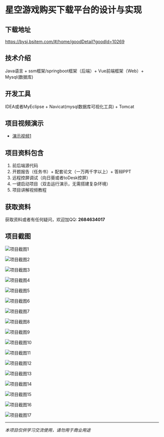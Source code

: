 # 星空游戏购买下载平台的设计与实现

## 下载地址
https://bysj.bsitem.com/#/home/goodDetail?goodId=10269

## 技术介绍
Java语言 + ssm框架/springboot框架（后端）+ Vue前端框架（Web）+ Mysql(数据库)

## 开发工具
IDEA或者MyEclipse + Navicat(mysql数据库可视化工具) + Tomcat

## 项目视频演示
- [演示视频1](https://graduation-images.oss-cn-beijing.aliyuncs.com/videos/828%E5%A5%97ssm%E5%BD%95%E5%83%8F/10269_ssm112%E6%98%9F%E7%A9%BA%E6%B8%B8%E6%88%8F%E8%B4%AD%E4%B9%B0%E4%B8%8B%E8%BD%BD%E5%B9%B3%E5%8F%B0%E7%9A%84%E8%AE%BE%E8%AE%A1%E4%B8%8E%E5%AE%9E%E7%8E%B0%E5%BD%95%E5%83%8F.mp4)

## 项目资料包含
1. 前后端源代码
2. 开题报告（任务书）+ 配套论文（一万两千字以上）+ 答辩PPT
3. 远程控屏调试（向日葵或者toDesk控屏）
4. 一键启动项目（双击运行演示，无需搭建复杂环境）
5. 项目讲解视频教程

## 获取资料
获取资料或者有任何疑问，欢迎加QQ: **2684634017**

## 项目截图
![项目截图1](https://graduation-images.oss-cn-beijing.aliyuncs.com/图片/10269/毕设论坛项目主图.jpg)

![项目截图2](https://graduation-images.oss-cn-beijing.aliyuncs.com/图片/10269/1.png)

![项目截图3](https://graduation-images.oss-cn-beijing.aliyuncs.com/图片/10269/2.png)

![项目截图4](https://graduation-images.oss-cn-beijing.aliyuncs.com/图片/10269/3.png)

![项目截图5](https://graduation-images.oss-cn-beijing.aliyuncs.com/图片/10269/4.png)

![项目截图6](https://graduation-images.oss-cn-beijing.aliyuncs.com/图片/10269/5.png)

![项目截图7](https://graduation-images.oss-cn-beijing.aliyuncs.com/图片/10269/6.png)

![项目截图8](https://graduation-images.oss-cn-beijing.aliyuncs.com/图片/10269/7.png)

![项目截图9](https://graduation-images.oss-cn-beijing.aliyuncs.com/图片/10269/8.png)

![项目截图10](https://graduation-images.oss-cn-beijing.aliyuncs.com/图片/10269/9.png)

![项目截图11](https://graduation-images.oss-cn-beijing.aliyuncs.com/图片/10269/10.png)

![项目截图12](https://graduation-images.oss-cn-beijing.aliyuncs.com/图片/10269/11.png)

![项目截图13](https://graduation-images.oss-cn-beijing.aliyuncs.com/图片/10269/12.png)

![项目截图14](https://graduation-images.oss-cn-beijing.aliyuncs.com/图片/10269/13.png)

![项目截图15](https://graduation-images.oss-cn-beijing.aliyuncs.com/图片/10269/14.png)

![项目截图16](https://graduation-images.oss-cn-beijing.aliyuncs.com/图片/10269/15.png)

![项目截图17](https://graduation-images.oss-cn-beijing.aliyuncs.com/图片/10269/16.png)

---
*本项目仅供学习交流使用，请勿用于商业用途*
